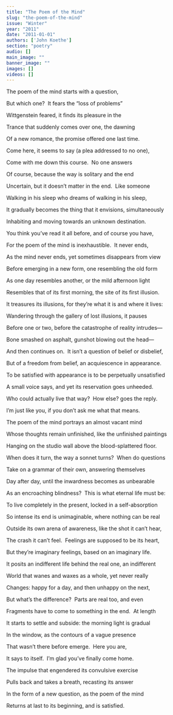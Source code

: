 ```yaml
---
title: "The Poem of the Mind"
slug: "the-poem-of-the-mind"
issue: "Winter"
year: "2011"
date: "2011-01-01"
authors: ['John Koethe']
section: "poetry"
audio: []
main_image: ""
banner_image: ""
images: []
videos: []
---
```

The poem of the mind starts with a question,

 But which one?  It fears the “loss of problems”

 Wittgenstein feared, it finds its pleasure in the

 Trance that suddenly comes over one, the dawning

 Of a new romance, the promise offered one last time.

 Come here, it seems to say (a plea addressed to no one),

 Come with me down this course.  No one answers

 Of course, because the way is solitary and the end

 Uncertain, but it doesn’t matter in the end.  Like someone

 Walking in his sleep who dreams of walking in his sleep,

 It gradually becomes the thing that it envisions, simultaneously    

 Inhabiting and moving towards an unknown destination.

 You think you’ve read it all before, and of course you have,

 For the poem of the mind is inexhaustible.  It never ends,

 As the mind never ends, yet sometimes disappears from view

 Before emerging in a new form, one resembling the old form

 As one day resembles another, or the mild afternoon light  

 Resembles that of its first morning, the site of its first illusion.

 It treasures its illusions, for they’re what it is and where it lives:

 Wandering through the gallery of lost illusions, it pauses

 Before one or two, before the catastrophe of reality intrudes—

 Bone smashed on asphalt, gunshot blowing out the head—

 And then continues on.  It isn’t a question of belief or disbelief,

 But of a freedom from belief, an acquiescence in appearance.

 To be satisfied with appearance is to be perpetually unsatisfied

 A small voice says, and yet its reservation goes unheeded.

 Who could actually live that way?  How else? goes the reply.

 I’m just like you, if you don’t ask me what that means.

 The poem of the mind portrays an almost vacant mind

 Whose thoughts remain unfinished, like the unfinished paintings

 Hanging on the studio wall above the blood-splattered floor.

 When does it turn, the way a sonnet turns?  When do questions

 Take on a grammar of their own, answering themselves

 Day after day, until the inwardness becomes as unbearable

 As an encroaching blindness?  This is what eternal life must be:

 To live completely in the present, locked in a self-absorption

 So intense its end is unimaginable, where nothing can be real

 Outside its own arena of awareness, like the shot it can’t hear,

 The crash it can’t feel.  Feelings are supposed to be its heart,

 But they’re imaginary feelings, based on an imaginary life.

 It posits an indifferent life behind the real one, an indifferent

 World that wanes and waxes as a whole, yet never really

 Changes: happy for a day, and then unhappy on the next,

 But what’s the difference?  Parts are real too, and even

 Fragments have to come to something in the end.  At length

 It starts to settle and subside: the morning light is gradual

 In the window, as the contours of a vague presence

 That wasn’t there before emerge.  Here you are,

 It says to itself.  I’m glad you’ve finally come home.

 The impulse that engendered its convulsive exercise

 Pulls back and takes a breath, recasting its answer

 In the form of a new question, as the poem of the mind

 Returns at last to its beginning, and is satisfied.

